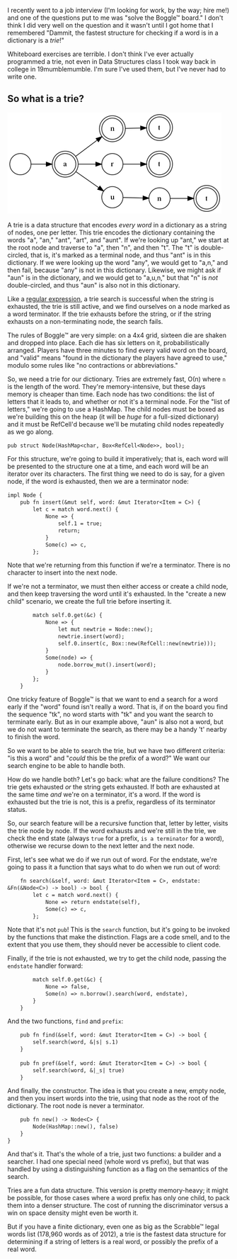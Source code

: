 I recently went to a job interview (I'm looking for work, by the way;
hire me!) and one of the questions put to me was "solve the Boggle™
board."  I don't think I did very well on the question and it wasn't
until I got home that I remembered "Dammit, the fastest structure for
checking if a word is in a dictionary is a *trie*!"

Whiteboard exercises are terrible. I don't think I've ever actually
programmed a trie, not even in Data Structures class I took way back in
college in 19mumblemumble.  I'm sure I've used them, but I've never had
to write one. 

## So what is a trie?

![Trie Graphic](./triegraph.png "A graph of a trie")

A trie is a data structure that encodes *every word* in a dictionary as
a string of nodes, one per letter.  This trie encodes the dictionary
containing the words "a", "an," "ant", "art", and "aunt".  If we're
looking up "ant," we start at the root node and traverse to "a", then
"n", and then "t".  The "t" is double-circled, that is, it's marked as a
terminal node, and thus "ant" is in this dictionary.  If we were looking
up the word "any", we would get to "a,n," and then fail, because "any"
is not in this dictionary.  Likewise, we might ask if "aun" is in the
dictionary, and we would get to "a,u,n," but that "n" is *not*
double-circled, and thus "aun" is also not in this dictionary.

Like a [regular
expression](https://github.com/elfsternberg/riggedregex), a trie search
is successful when the string is exhausted, the trie is still active,
and we find ourselves on a node marked as a word terminator.  If the
trie exhausts before the string, or if the string exhausts on a
non-terminating node, the search fails.

The rules of Boggle™ are very simple: on a 4x4 grid, sixteen die are
shaken and dropped into place.  Each die has six letters on it,
probabilistically arranged.  Players have three minutes to find every
valid word on the board, and "valid" means "found in the dictionary the
players have agreed to use," modulo some rules like "no contractions or
abbreviations."

So, we need a trie for our dictionary.  Tries are extremely fast, Ο(n)
where `n` is the length of the word.  They're memory-intensive, but
these days memory is cheaper than time.  Each node has two conditions:
the list of letters that it leads to, and whether or not it's a terminal
node.  For the "list of letters," we're going to use a HashMap.  The
child nodes must be boxed as we're building this on the heap (it will be
*huge* for a full-sized dictionary) and it must be RefCell'd because
we'll be mutating child nodes repeatedly as we go along.
```
pub struct Node(HashMap<char, Box<RefCell<Node>>, bool);
```
For this structure, we're going to build it imperatively; that is, each
word will be presented to the structure one at a time, and each word
will be an iterator over its characters.  The first thing we need to do
is say, for a given node, if the word is exhausted, then we are a
terminator node:
```
impl Node {
    pub fn insert(&mut self, word: &mut Iterator<Item = C>) {
        let c = match word.next() {
            None => {
                self.1 = true;
                return;
            }
            Some(c) => c,
        };

```

Note that we're returning from this function if we're a
terminator. There is no character to insert into the next node.

If we're not a terminator, we must then either access or create a child
node, and then keep traversing the word until it's exhausted.  In the
"create a new child" scenario, we create the full trie before inserting
it.
```
        match self.0.get(&c) {
            None => {
                let mut newtrie = Node::new();
                newtrie.insert(word);
                self.0.insert(c, Box::new(RefCell::new(newtrie)));
            }
            Some(node) => {
                node.borrow_mut().insert(word);
            }
        };
    }
```

One tricky feature of Boggle™ is that we want to end a search for a word
early if the "word" found isn't really a word.  That is, if on the board
you find the sequence "tk", no word starts with "tk" and you want the
search to terminate early.  But as in our example above, "aun" is also
not a word, but we do not want to terminate the search, as there may be
a handy 't' nearby to finish the word.

So we want to be able to search the trie, but we have two different
criteria: "is this a word" and "*could* this be the prefix of a word?"
We want our search engine to be able to handle both.

How do we handle both?  Let's go back: what are the failure conditions?
The trie gets exhausted *or* the string gets exhausted.  If both are
exhausted at the same time *and* we're on a terminator, it's a word.  If
the word is exhausted but the trie is not, this is a prefix, regardless
of its terminator status.

So, our search feature will be a recursive function that, letter by
letter, visits the trie node by node.  If the word exhausts and we're
still in the trie, we check the end state (always `true` for a prefix,
`is a terminator` for a word), otherwise we recurse down to the next
letter and the next node.

First, let's see what we do if we run out of word.  For the endstate,
we're going to pass it a function that says what to do when we run out
of word:
```
    fn search(&self, word: &mut Iterator<Item = C>, endstate: &Fn(&Node<C>) -> bool) -> bool {
        let c = match word.next() {
            None => return endstate(self),
            Some(c) => c,
        };
```
Note that it's not `pub`!  This is the `search` function, but it's going
to be invoked by the functions that make the distinction.  Flags are a
code smell, and to the extent that you use them, they should never be
accessible to client code.

Finally, if the trie is not exhausted, we try to get the child node,
passing the `endstate` handler forward:
```
        match self.0.get(&c) {
            None => false,
            Some(n) => n.borrow().search(word, endstate),
        }
    }
```

And the two functions, `find` and `prefix`:

```
    pub fn find(&self, word: &mut Iterator<Item = C>) -> bool {
        self.search(word, &|s| s.1)
    }

    pub fn pref(&self, word: &mut Iterator<Item = C>) -> bool {
        self.search(word, &|_s| true)
    }
```

And finally, the constructor.  The idea is that you create a new, empty
node, and then you insert words into the trie, using that node as the
root of the dictionary.  The root node is never a terminator.
```
    pub fn new() -> Node<C> {
        Node(HashMap::new(), false)
    }
}
```
And that's it.  That's the whole of a trie, just two functions: a
builder and a searcher.  I had one special need (whole word vs prefix),
but that was handled by using a distinguishing function as a flag on the
semantics of the search.

Tries are a fun data structure.  This version is pretty memory-heavy; it
might be possible, for those cases where a word prefix has only one
child, to pack them into a denser structure.  The cost of running the
discriminator versus a win on space density might even be worth it.

But if you have a finite dictionary, even one as big as the Scrabble™
legal words list (178,960 words as of 2012), a trie is the fastest data
structure for determining if a string of letters is a real word, or
possibly the prefix of a real word.
